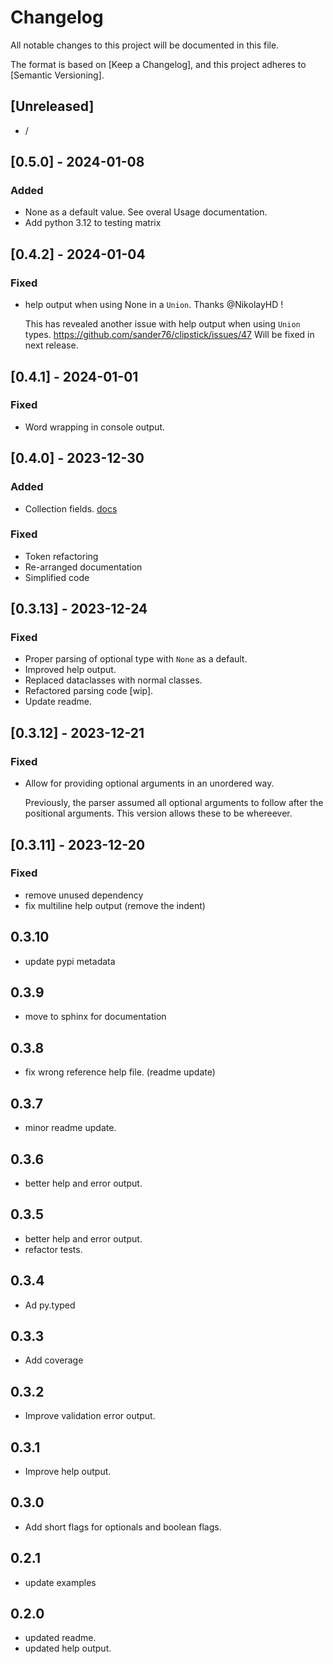 # Changelog

All notable changes to this project will be documented in this file.

The format is based on [Keep a Changelog],
and this project adheres to [Semantic Versioning].

## [Unreleased]

- /

## [0.5.0] - 2024-01-08

### Added

- None as a default value. See overal Usage documentation.
- Add python 3.12 to testing matrix



## [0.4.2] - 2024-01-04

### Fixed

- help output when using None in a `Union`. Thanks @NikolayHD !
    
    This has revealed another issue with help output when using `Union` types.
    https://github.com/sander76/clipstick/issues/47
    Will be fixed in next release.

## [0.4.1] - 2024-01-01

### Fixed

- Word wrapping in console output.

## [0.4.0] - 2023-12-30

### Added

- Collection fields. [docs](https://sander76.github.io/clipstick/usage.html#collections)

### Fixed

- Token refactoring
- Re-arranged documentation
- Simplified code

## [0.3.13] - 2023-12-24

### Fixed

- Proper parsing of optional type with `None` as a default.
- Improved help output.
- Replaced dataclasses with normal classes.
- Refactored parsing code [wip].
- Update readme.


## [0.3.12] - 2023-12-21

### Fixed

- Allow for providing optional arguments in an unordered way.
    
    Previously, the parser assumed all optional arguments to follow after
    the positional arguments. This version allows these to be whereever.

## [0.3.11] - 2023-12-20

### Fixed

- remove unused dependency
- fix multiline help output (remove the indent)

## 0.3.10

- update pypi metadata

## 0.3.9

- move to sphinx for documentation

## 0.3.8

- fix wrong reference help file. (readme update)

## 0.3.7

- minor readme update.

## 0.3.6

- better help and error output.

## 0.3.5

- better help and error output.
- refactor tests.

## 0.3.4

- Ad py.typed

## 0.3.3

- Add coverage

## 0.3.2

- Improve validation error output.

## 0.3.1

- Improve help output.

## 0.3.0

- Add short flags for optionals and boolean flags.

## 0.2.1

- update examples

## 0.2.0

- updated readme.
- updated help output.
